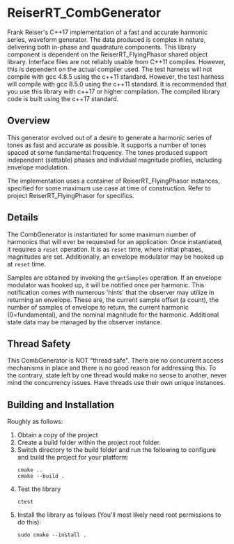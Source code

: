 # ReiserRT_CombGenerator

Frank Reiser's C++17 implementation of a fast and accurate harmonic series, waveform generator.
The data produced is complex in nature, delivering both in-phase and quadrature components.
This library component is dependent on the ReiserRT_FlyingPhasor shared object library.
Interface files are not reliably usable from C++11 compiles. However, 
this is dependent on the actual compiler used. The test harness will not compile with
gcc 4.8.5 using the c++11 standard. However, the test harness will compile with gcc 8.5.0
using the c++11 standard. It is recommended that you use this library with c++17 or higher
compilation. The compiled library code is built using the c++17 standard.

## Overview

This generator evolved out of a desire to generate a harmonic series of tones as fast and accurate
as possible. It supports a number of tones spaced at some fundamental frequency.
The tones produced support independent (settable) phases and individual magnitude profiles,
including envelope modulation.

The implementation uses a container of ReiserRT_FlyingPhasor instances, specified for some maximum
use case at time of construction. Refer to project ReiserRT_FlyingPhasor for specifics.

## Details

The CombGenerator is instantiated for some maximum number of harmonics that will ever
be requested for an application. Once instantiated, it requires a `reset` operation.
It is as `reset` time, where initial phases, magnitudes are set. Additionally, an
envelope modulator may be hooked up at `reset` time.

Samples are obtained by invoking the `getSamples` operation. If an envelope modulator
was hooked up, it will be notified once per harmonic. This notification comes with
numerous 'hints' that the observer may utilize in returning an envelope. These are,
the current sample offset (a count), the number of samples of envelope to return,
the current harmonic (0=fundamental), and the nominal magnitude for the harmonic.
Additional state data may be managed by the observer instance.

## Thread Safety
This CombGenerator is NOT "thread safe". There are no concurrent access mechanisms
in place and there is no good reason for addressing this. To the contrary,
state left by one thread would make no sense to another, never mind the concurrency issues.
Have threads use their own unique instances.

## Building and Installation
Roughly as follows:
1) Obtain a copy of the project
2) Create a build folder within the project root folder.
3) Switch directory to the build folder and run the following
   to configure and build the project for your platform:
   ```
   cmake ..
   cmake --build .
   ```
4) Test the library
   ```
   ctest
   ```
5) Install the library as follows (You'll most likely
   need root permissions to do this):
   ```
   sudo cmake --install .
   ```
